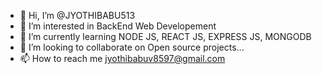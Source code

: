 - 👋 Hi, I’m @JYOTHIBABU513
- 👀 I’m interested in BackEnd Web Developement
- 🌱 I’m currently learning NODE JS, REACT JS, EXPRESS JS, MONGODB
- 💞️ I’m looking to collaborate on Open source projects...
- 📫 How to reach me jyothibabuv8597@gmail.com

<!---
JYOTHIBABU513/JYOTHIBABU513 is a ✨ special ✨ repository because its `README.md` (this file) appears on your GitHub profile.
You can click the Preview link to take a look at your changes.
--->
